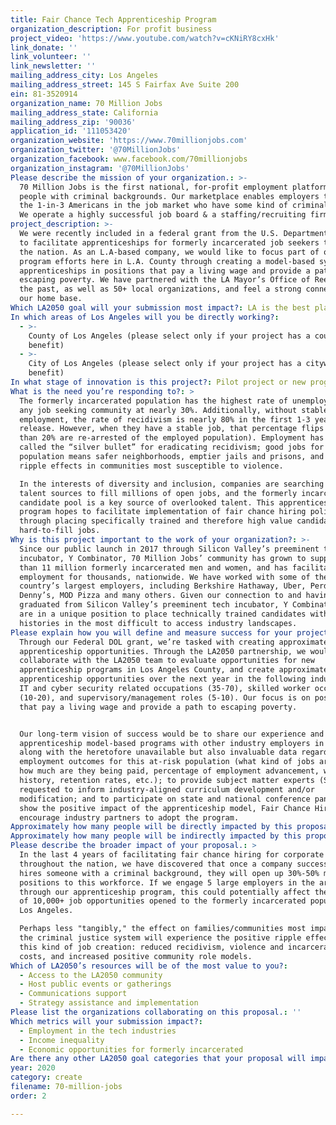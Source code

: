 ```yaml
---
title: Fair Chance Tech Apprenticeship Program
organization_description: For profit business
project_video: 'https://www.youtube.com/watch?v=cKNiRY8cxHk'
link_donate: ''
link_volunteer: ''
link_newsletter: ''
mailing_address_city: Los Angeles
mailing_address_street: 145 S Fairfax Ave Suite 200
ein: 81-3520914
organization_name: 70 Million Jobs
mailing_address_state: California
mailing_address_zip: '90036'
application_id: '111053420'
organization_website: 'https://www.70millionjobs.com'
organization_twitter: '@70MillionJobs'
organization_facebook: www.facebook.com/70millionjobs
organization_instagram: '@70MillionJobs'
Please describe the mission of your organization.: >-
  70 Million Jobs is the first national, for-profit employment platform for
  people with criminal backgrounds. Our marketplace enables employers to access
  the 1-in-3 Americans in the job market who have some kind of criminal record.
  We operate a highly successful job board & a staffing/recruiting firm.
project_description: >-
  We were recently included in a federal grant from the U.S. Department of Labor
  to facilitate apprenticeships for formerly incarcerated job seekers throughout
  the nation. As an L.A-based company, we would like to focus part of our
  program efforts here in L.A. County through creating a model-based system of
  apprenticeships in positions that pay a living wage and provide a path to
  escaping poverty. We have partnered with the LA Mayor’s Office of Reentry in
  the past, as well as 50+ local organizations, and feel a strong connection to
  our home base.
Which LA2050 goal will your submission most impact?: LA is the best place to CREATE
In which areas of Los Angeles will you be directly working?:
  - >-
    County of Los Angeles (please select only if your project has a countywide
    benefit)
  - >-
    City of Los Angeles (please select only if your project has a citywide
    benefit)
In what stage of innovation is this project?: Pilot project or new program (testing or implementing a new idea)
What is the need you’re responding to?: >
  The formerly incarcerated population has the highest rate of unemployment of
  any job seeking community at nearly 30%. Additionally, without stable
  employment, the rate of recidivism is nearly 80% in the first 1-3 years after
  release. However, when they have a stable job, that percentage flips (less
  than 20% are re-arrested of the employed population). Employment has been
  called the “silver bullet” for eradicating recidivism; good jobs for this
  population means safer neighborhoods, emptier jails and prisons, and positive
  ripple effects in communities most susceptible to violence.

  In the interests of diversity and inclusion, companies are searching for new
  talent sources to fill millions of open jobs, and the formerly incarcerated
  candidate pool is a key source of overlooked talent. This apprenticeship
  program hopes to facilitate implementation of fair chance hiring policies
  through placing specifically trained and therefore high value candidates in
  hard-to-fill jobs. 
Why is this project important to the work of your organization?: >-
  Since our public launch in 2017 through Silicon Valley’s preeminent tech
  incubator, Y Combinator, 70 Million Jobs’ community has grown to support more
  than 11 million formerly incarcerated men and women, and has facilitated
  employment for thousands, nationwide. We have worked with some of the
  country’s largest employers, including Berkshire Hathaway, Uber, Perdue,
  Denny’s, MOD Pizza and many others. Given our connection to and having
  graduated from Silicon Valley’s preeminent tech incubator, Y Combinator, we
  are in a unique position to place technically trained candidates with criminal
  histories in the most difficult to access industry landscapes.
Please explain how you will define and measure success for your project.: >
  Through our Federal DOL grant, we’re tasked with creating approximately 500
  apprenticeship opportunities. Through the LA2050 partnership, we would
  collaborate with the LA2050 team to evaluate opportunities for new
  apprenticeship programs in Los Angeles County, and create approximately 50-100
  apprenticeship opportunities over the next year in the following industries:
  IT and cyber security related occupations (35-70), skilled worker occupations
  (10-20), and supervisory/management roles (5-10). Our focus is on positions
  that pay a living wage and provide a path to escaping poverty. 


  Our long-term vision of success would be to share our experience and potential
  apprenticeship model-based programs with other industry employers in the area,
  along with the heretofore unavailable but also invaluable data regarding
  employment outcomes for this at-risk population (what kind of jobs are best,
  how much are they being paid, percentage of employment advancement, wage
  history, retention rates, etc.); to provide subject matter experts (SMEs) when
  requested to inform industry-aligned curriculum development and/or
  modification; and to participate on state and national conference panels to
  show the positive impact of the apprenticeship model, Fair Chance Hiring, and
  encourage industry partners to adopt the program.
Approximately how many people will be directly impacted by this proposal?: '100'
Approximately how many people will be indirectly impacted by this proposal?: '10000'
Please describe the broader impact of your proposal.: >
  In the last 4 years of facilitating fair chance hiring for corporate employers
  throughout the nation, we have discovered that once a company successfully
  hires someone with a criminal background, they will open up 30%-50% more
  positions to this workforce. If we engage 5 large employers in the area
  through our apprenticeship program, this could potentially affect the creation
  of 10,000+ job opportunities opened to the formerly incarcerated population in
  Los Angeles. 

  Perhaps less "tangibly," the effect on families/communities most impacted by
  the criminal justice system will experience the positive ripple effects of
  this kind of job creation: reduced recidivism, violence and incarceration
  costs, and increased positive community role models.
Which of LA2050’s resources will be of the most value to you?:
  - Access to the LA2050 community
  - Host public events or gatherings
  - Communications support
  - Strategy assistance and implementation
Please list the organizations collaborating on this proposal.: ''
Which metrics will your submission impact?:
  - Employment in the tech industries
  - Income inequality
  - Economic opportunities for formerly incarcerated
Are there any other LA2050 goal categories that your proposal will impact?: []
year: 2020
category: create
filename: 70-million-jobs
order: 2

---
```

